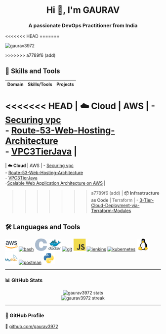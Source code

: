 <h1 align="center">Hi 👋, I'm GAURAV</h1>
<h3 align="center">A passionate DevOps Practitioner from India</h3>
<<<<<<< HEAD
=======
<p align="left"> <img src="https://komarev.com/ghpvc/?username=gaurav3972&label=Profile%20views&color=0e75b6&style=flat" alt="gaurav3972" /> </p>
>>>>>>> a7789f6 (add)

## 🧠 Skills and Tools
| Domain                       | Skills/Tools                                   | Projects                                                                                                                                                                                                                                                                                                                                                                                                                                                               |
| ---------------------------- | ---------------------------------------------- | ---------------------------------------------------------------------------------------------------------------------------------------------------------------------------------------------------------------------------------------------------------------------------------------------------------------------------------------------------------------------------------------------------------------------------------------------------------------------- |
<<<<<<< HEAD
| **☁️ Cloud**                    | AWS                                            | - [Securing vpc](https://github.com/gaurav3972/secure-vpc.git)<br>- [Route-53-Web-Hosting-Architecture](https://github.com/gaurav3972/Route-53-Web-Hosting-Architecture.git)<br>- [VPC3TierJava](https://github.com/gaurav3972/VPC3TierJava.git)                                           |
=======
| **☁️ Cloud**                    | AWS                                            | - [Securing vpc](https://github.com/gaurav3972/secure-vpc.git)<br>- [Route-53-Web-Hosting-Architecture](https://github.com/gaurav3972/Route-53-Web-Hosting-Architecture.git)<br>- [VPC3TierJava](https://github.com/gaurav3972/VPC3TierJava.git) <br>-[Scalable Web Application Architecture on AWS](https://github.com/gaurav3972/AutoScale-Load-Balancer-with-Route-53-Project)                                          |
>>>>>>> a7789f6 (add)
| **📦 Infrastructure as Code**   | Terraform                                      | - [3-Tier-Cloud-Deployment-via-Terraform-Modules](https://github.com/gaurav3972/3-Tier-Cloud-Deployment-via-Terraform-Modules-1.git)








## 🛠️ Languages and Tools

<p align="left">
  <a href="https://aws.amazon.com" target="_blank"><img src="https://raw.githubusercontent.com/devicons/devicon/master/icons/amazonwebservices/amazonwebservices-original-wordmark.svg" alt="aws" width="40" height="40"/></a>
  <a href="https://www.gnu.org/software/bash/" target="_blank"><img src="https://www.vectorlogo.zone/logos/gnu_bash/gnu_bash-icon.svg" alt="bash" width="40" height="40"/></a>
  <a href="https://www.cprogramming.com/" target="_blank"><img src="https://raw.githubusercontent.com/devicons/devicon/master/icons/c/c-original.svg" alt="c" width="40" height="40"/></a>
  <a href="https://www.docker.com/" target="_blank"><img src="https://raw.githubusercontent.com/devicons/devicon/master/icons/docker/docker-original-wordmark.svg" alt="docker" width="40" height="40"/></a>
  <a href="https://git-scm.com/" target="_blank"><img src="https://www.vectorlogo.zone/logos/git-scm/git-scm-icon.svg" alt="git" width="40" height="40"/></a>
  <a href="https://developer.mozilla.org/en-US/docs/Web/JavaScript" target="_blank"><img src="https://raw.githubusercontent.com/devicons/devicon/master/icons/javascript/javascript-original.svg" alt="javascript" width="40" height="40"/></a>
  <a href="https://www.jenkins.io" target="_blank"><img src="https://www.vectorlogo.zone/logos/jenkins/jenkins-icon.svg" alt="jenkins" width="40" height="40"/></a>
  <a href="https://kubernetes.io" target="_blank"><img src="https://www.vectorlogo.zone/logos/kubernetes/kubernetes-icon.svg" alt="kubernetes" width="40" height="40"/></a>
  <a href="https://www.linux.org/" target="_blank"><img src="https://raw.githubusercontent.com/devicons/devicon/master/icons/linux/linux-original.svg" alt="linux" width="40" height="40"/></a>
  <a href="https://www.mysql.com/" target="_blank"><img src="https://raw.githubusercontent.com/devicons/devicon/master/icons/mysql/mysql-original-wordmark.svg" alt="mysql" width="40" height="40"/></a>
  <a href="https://postman.com" target="_blank"><img src="https://www.vectorlogo.zone/logos/getpostman/getpostman-icon.svg" alt="postman" width="40" height="40"/></a>
  <a href="https://www.python.org" target="_blank"><img src="https://raw.githubusercontent.com/devicons/devicon/master/icons/python/python-original.svg" alt="python" width="40" height="40"/></a>
</p>

---

### 📊 GitHub Stats

<p align="center">
  <img src="https://github-readme-stats.vercel.app/api?username=gaurav3972&show_icons=true&theme=tokyonight" alt="gaurav3972 stats"/>
  <br/>
  <img src="https://github-readme-streak-stats.herokuapp.com/?user=gaurav3972&theme=tokyonight" alt="gaurav3972 streak"/>
</p>

---

### 🔗 GitHub Profile

📌 [github.com/gaurav3972](https://github.com/gaurav3972)


